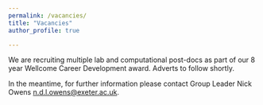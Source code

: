 ```yaml
---
permalink: /vacancies/
title: "Vacancies"
author_profile: true

---
```


We are recruiting multiple lab and computational post-docs as part of our 8 year Wellcome Career Development award. Adverts to follow shortly.

In the meantime, for further information please contact Group Leader Nick Owens n.d.l.owens@exeter.ac.uk.